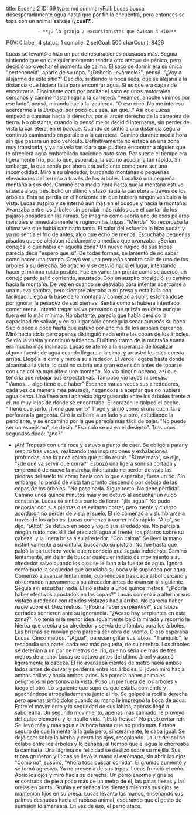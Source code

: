 title:          Escena 2
ID:             69
type:           md
summaryFull:    Lucas busca desesperadamente agua hasta que por fin la encuentra, pero entonces se topa con un animal salvaje (**¿cuál?**).
                
                - **¿O la granja / excursionistas que avisan a RIO?**
POV:            0
label:          4
status:         1
compile:        2
setGoal:        500
charCount:      8426


Lucas se levantó e hizo un par de respiraciones pausadas más. Seguía sintiendo que en cualquier momento tendría otro ataque de pánico, pero decidió aprovechar el momento de calma.
El saco de dormir era su única "pertenencia", aparte de su ropa.
"¿Debería llevármelo?", pensó. "¿Voy a alejarme de este sitio?"
Decidió, sintiendo la boca seca, que se alejaría a la distancia que hiciera falta para encontrar agua.
Si es que era capaz de encontrarla.
Finalmente optó por ocultar el saco en unos matorrales cercanos y caminó hasta llegar a la carretera.
"Veamos, anoche vinimos por ese lado", pensó, mirando hacia la izquierda. "O eso creo. No me interesa acercarme a la *Burbuja*, por poco que sea, así que..."
Así que Lucas empezó a caminar hacia la derecha, por el arcén derecho de la carretera de tierra. No obstante, cuando lo pensó mejor decidió internarse, sin perder de vista la carretera, en el bosque.
Cuando se sintió a una distancia segura continuó caminando en paralelo a la carretera.
Caminó durante media hora sin que pasara un solo vehículo. Definitivamente no estaba en una zona muy transitada, y ya no veía tan claro que pudiera encontrar a alguien que le ofreciera agua embotellada haciendo *auto stop*.
Por suerte el tiempo era ligeramente frío, por lo que, esperaba, la sed no acuciaría tan rápido. Sin embargo, la que sentía por ahora era suficiente como para ser una incomodidad.
Miró a su alrededor, buscando montañas o pequeñas elevaciones del terreno a través de los árboles. Localizó una pequeña montaña a sus dos. Caminó otra media hora hasta que la montaña estuvo situada a sus tres.
Echó un último vistazo hacia la carretera a través de los árboles. Esta se perdía en el horizonte sin que hubiera ningún vehículo a la vista. Lucas suspiró y se internó aún más en el bosque y hacia la montaña.
Avanzaba entre los árboles sin percibir más ruidos que el cantar de los pájaros posados en las ramas. Se imaginó cómo sabría uno de esos pájaros invisibles e inmediatamente le rugieron las tripas.
"Mierda"
No recordaba la última vez que había caminado tanto. El calor del esfuerzo lo hizo sudar, y ya no sentía el frío de antes, algo que echó de menos.
Escuchaba pequeñas pisadas que se alejaban rápidamente a medida que avanzaba. ¿Serían conejos lo que había en aquella zona? Un nuevo rugido de sus tripas parecía decir "espero que sí". De todas formas, se lamentó de no saber cómo hacer una trampa.
Creyó ver una pequeña sombra salir de uno de los árboles a su derecha. Se agachó y se desvió hacia el lugar, intentando hacer el mínimo ruido posible. Fue en vano: tan pronto como se acercó, un conejo pardo salió corriendo, asustado.
Con un suspiro prosiguió su camino hacia la montaña. De vez en cuando se desviaba para intentar acercarse a una nueva sombra, pero siempre alertaba a su presa y esta huía con facilidad.
Llegó a la base de la montaña y comenzó a subir, esforzándose por ignorar la pesadez de sus piernas.
Sentía como si hubiera intentado comer arena. Intentó tragar saliva pensando que quizás ayudara aunque fuera en lo más mínimo. No obstante, parecía que había perdido la capacidad de salivar, y en su lugar sólo conseguía secar aún más su boca.
Subió poco a poco hasta que estuvo por encima de los árboles cercanos. Miró hacia atrás pero apenas distinguió nada entre las copas de los árboles. Se dio la vuelta y continuó subiendo.
El último tramo de la montaña enana era mucho más inclinado. Lucas se aferró a la esperanza de localizar alguna fuente de agua cuando llegara a la cima, y arrastró los pies cuesta arriba.
Llegó a la cima y miró a su alrededor.
El verde llegaba hasta donde alcanzaba la vista, lo cuál no cubría una gran extensión antes de toparse con una colina más alta o una montaña. No vio ningún océano, así que tendría que rebajar sus expectativas. Tampoco vio lagos ni presas.
"Vamos..., algo tiene que haber"
Escaneó varias veces sus alrededores, cada vez de manera más pausada, negándose a aceptar que no hubiera agua cerca.
Una línea azul apareció zigzagueando entre los árboles frente a él, no muy lejos de donde se encontraba.
El corazón le golpeó el pecho.
"Tiene que serlo. ¡Tiene que serlo"
Tragó y sintió como si una cuchilla le perforara la garganta. Giró la cabeza a un lado y a otro, estudiando la pendiente, y se encaminó por la que parecía más fácil de bajar.
"No puede ser un espejismo", se decía. "Eso sólo se da en el desierto". Tras unos segundos dudó: "¿no?"
- ¡Ah!
Tropezó con una roca y estuvo a punto de caer. 
Se obligó a parar y respiró tres veces, realizando tres inspiraciones y exhalaciones profundas, con la poca calma que pudo reunir.
"Si me mato", se dijo, "¿de qué va servir que corra?"
Esbozó una ligera sonrisa cortada y emprendió de nuevo la marcha, intentando no perder de vista las piedras del suelo tal como hacia con lo que esperaba, fuera un río.
Sin embargo, lo perdió de vista tan pronto descendió por debajo de las copas de los árboles.
"No pasa nada. Sigue recto. No tiene pérdida".
Caminó unos quince minutos más y se detuvo al escuchar un ruido constante.
Lucas se sintió a punto de llorar.
"¡Es agua!"
No pudo negociar con sus piernas que evitaran correr, pero mente y cuerpo acordaron no perder de vista el suelo.
El río comenzó a vislumbrarse a través de los árboles. Lucas comenzó a correr más rápido.
"Alto", se dijo, "¡Alto!"
Se detuvo en seco y vigiló sus alrededores. No percibía ningún ruido más allá del preciada agua al frente, los pájaros sobre su cabeza, y la ligera brisa a su alrededor.
"Con calma"
Se llevó la mano instintivamente a su cintura, buscando su pistola. No fue hasta que palpó la cartuchera vacía que reconoció que seguía indefenso.
Caminó lentamente, sin dejar de buscar cualquier indicio de movimiento a su alrededor salvo cuando los ojos se le iban a la fuente de agua.
Ignoró como pudo la sequedad que acuciaba su boca y le suplicaba por agua. Comenzó a avanzar lentamente, cubriéndose tras cada árbol cercano y observando nuevamente a su alrededor antes de avanzar al siguiente.
Seguía sin escuchar nada.
El río estaba a unos quince metros.
"¿Podría haber efectivos apostados en las copas?"
Lucas comenzó a alternar sus vistazo alrededor con rápidos vistazos hacia arriba.
No parecía haber nadie sobre él.
Diez metros.
"¿Podría haber serpientes?", sus labios cortados sonrieron ante su ignorancia. "¿Acaso hay serpientes en esta zona?". No tenía ni la menor idea.
Igualmente bajó la mirada y recorrió la hierba que crecía a su alrededor y servía de alfombra para los árboles. Las briznas se movían pero parecía ser obra del viento. O eso esperaba Lucas.
Cinco metros.
"¡Agua!", parecían gritar sus labios.
"Tranquilo", le respondía una parte, cada vez más pequeña, de su cerebro.
Los árboles se detenían a un par de metros del río, que no sería de más de tres metros de ancho. Lucas se detuvo antes del último árbol y asomó ligeramente la cabeza. El rio avanzaba cientos de metro hacia ambos lados antes de curvar y perderse entre los árboles.
El joven miró hacia ambas orillas y hacia ambos lados. No parecía haber animales peligrosos ni personas a la vista.
Puso un pie fuera de los árboles y luego el otro. Lo siguiente que supo es que estaba corriendo y agachándose atropelladamente junto al río.
Se golpeó la rodilla derecha pero apenas sintió dolor cuando su mano le impregnó la boca de agua. Entre el movimiento y la sequedad de sus labios, apenas llegó a saborearla. Un segundo movimiento, apenas más calmado, le proveyó del dulce elemento y le insufló vida.
"¡Está fresca!"
No pudo evitar reír.
Se llevó más y más agua a la boca hasta que no pudo más. Estaba seguro de que lamentaría la gula pero, sinceramente, le daba igual.
Se dejó caer sobre la hierba y cerró los ojos, resoplando. La luz del sol se colaba entre los árboles y lo bañaba, al tiempo que el agua le chorreaba la camiseta. Una lágrima de felicidad se deslizó sobre su mejilla.
Sus tripas gruñeron y Lucas se llevó la mano al estómago, sin abrir los ojos.
"Cómo no", suspiró, "Ahora toca buscar comida".
El gruñido aumentó y se tornó agresivo. Ya no provenía de sus tripas.
Lucas frunció el ceño. Abrió los ojos y miró hacia su derecha.
Un perro enorme y gris se encontraba de pie a poco más de un metro de él, las patas tiesas y las orejas en punta. Gruñía y enseñaba los dientes mientras sus ojos se mantenían fijos en su presa.
Lucas levantó las manos, enseñando sus palmas desnudas hacia el rabioso animal, esperando que el gesto de sumisión lo amansara.
En vez de eso, el perro atacó.